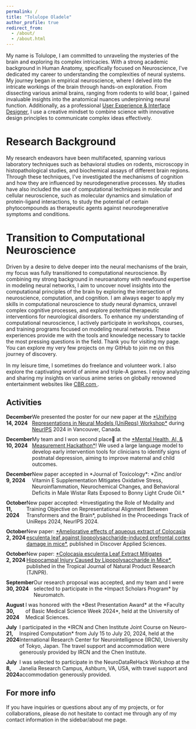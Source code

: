 ```yaml
---
permalink: /
title: "Tolulope Oladele"
author_profile: true
redirect_from: 
  - /about/
  - /about.html
---
```


My name is Tolulope, I am committed to unraveling the mysteries of the brain and exploring its complex intricacies. With a strong academic background in Human Anatomy, specifically focused on Neuroscience, I've dedicated my career to understanding the complexities of neural systems.
My journey began in empirical neuroscience, where I delved into the intricate workings of the brain through hands-on exploration. From dissecting various animal brains, ranging from rodents to wild boar, I gained invaluable insights into the anatomical nuances underpinning neural function.
Additionally, as a professional [User Experience & Interface Designer](https://behance.net/oladeletolu), I use a creative mindset to combine science with innovative design principles to communicate complex ideas effectively.

Research Background
======
My research endeavors have been multifaceted, spanning various laboratory techniques such as behavioral studies on rodents, microscopy in histopathological studies, and biochemical assays of different brain regions. Through these techniques, I've investigated the mechanisms of cognition and how they are influenced by neurodegenerative processes. My studies have also included the use of computational techniques in molecular and cellular neuroscience, such as molecular dynamics and simulation of protein-ligand interactions, to study the potential of certain phytocompounds as therapeutic agents against neurodegenerative symptoms and conditions.

Transition to Computational Neuroscience
======
Driven by a desire to delve deeper into the neural mechanisms of the brain, my focus was fully transitioned to computational neuroscience. By combining my strong background in neuroanatomy with newfound expertise in modeling neural networks, I aim to uncover novel insights into the computational principles of the brain by exploring the intersection of neuroscience, computation, and cognition. I am always eager to apply my skills in computational neuroscience to study neural dynamics, unravel complex cognitive processes, and explore potential therapeutic interventions for neurological disorders.
To enhance my understanding of computational neuroscience, I actively participate in workshops, courses, and training programs focused on modeling neural networks. These experiences provide me with the tools and knowledge necessary to tackle the most pressing questions in the field. Thank you for visiting my page. You can explore my very few projects on my GitHub to join me on this journey of discovery.

In my leisure time, I sometimes do freelance and volunteer work. I also explore the captivating world of anime and triple-A games. I enjoy analyzing and sharing my insights on various anime series on globally renowned entertainment websites like <a href="https://www.cbr.com/author/tolu-oladele/" target="_blank"> CBR.com </a>.

Activities
----------

<div style="display: flex; justify-content: space-between; margin-bottom: 10px;">
  <div><b>December 14, 2024</b></div>
  <div>We presented the poster for our new paper at the <a href="https://unireps.org/2024/" target="_blank">*Unifying Representations in Neural Models (UniReps) Workshop*</a> during <a href="https://neurips.cc/" target="_blank">NeurIPS</a> 2024 in Vancouver, Canada.</div>
</div>

<div style="display: flex; justify-content: space-between; margin-bottom: 10px;">
  <div><b>December 10, 2024</b></div>
  <div>My team and I won second place🎊 at the <a href="https://www.linkedin.com/posts/mexacommunity_the-first-mexa-hackathon-was-a-great-success-activity-7272414149920366592-lLSM?utm_source=share&utm_medium=member_desktop" target="_blank">*Mental Health, AI, & Measurement Hackathon*</a>! We used a large language model to develop early intervention tools for clinicians to identify signs of postnatal depression, aiming to improve maternal and child outcomes.</div>
</div>

<div style="display: flex; justify-content: space-between; margin-bottom: 10px;">
  <div><b>December 9, 2024</b></div>
  <div>New paper accepted in *Journal of Toxicology*: *Zinc and/or Vitamin E Supplementation Mitigates Oxidative Stress, Neuroinflammation, Neurochemical Changes, and Behavioral Deficits in Male Wistar Rats Exposed to Bonny Light Crude Oil.*</div>
</div>

<div style="display: flex; justify-content: space-between; margin-bottom: 10px;">
  <div><b>October 11, 2024</b></div>
  <div>New paper accepted: *Investigating the Role of Modality and Training Objective on Representational Alignment Between Transformers and the Brain*, published in the Proceedings Track of UniReps 2024, NeurIPS 2024.</div>
</div>

<div style="display: flex; justify-content: space-between; margin-bottom: 10px;">
  <div><b>October 2, 2024</b></div>
  <div>New paper: <a href="http://dx.doi.org/10.1007/s42452-024-06120-9" target="_blank">*Ameliorative effects of aqueous extract of Colocasia esculenta leaf against lipopolysaccharide-induced prefrontal cortex damage in mice*</a>, published in Discover Applied Sciences.</div>
</div>

<div style="display: flex; justify-content: space-between; margin-bottom: 10px;">
  <div><b>October 2, 2024</b></div>
  <div>New paper: <a href="https://doi.org/10.26538/tjnpr/v8i9.28" target="_blank">*Colocasia esculenta Leaf Extract Mitigates Hippocampal Injury Caused by Lipopolysaccharide in Mice*</a>, published in the Tropical Journal of Natural Product Research (TJNPR).</div>
</div>

<div style="display: flex; justify-content: space-between; margin-bottom: 10px;">
  <div><b>September 30, 2024</b></div>
  <div>Our research proposal was accepted, and my team and I were selected to participate in the *Impact Scholars Program* by Neuromatch.</div>
</div>

<div style="display: flex; justify-content: space-between; margin-bottom: 10px;">
  <div><b>August 30, 2024</b></div>
  <div>I was honored with the *Best Presentation Award* at the *Faculty of Basic Medical Science Week 2024*, held at the University of Medical Sciences.</div>
</div>

<div style="display: flex; justify-content: space-between; margin-bottom: 10px;">
  <div><b>July 21, 2024</b></div>
  <div>I participated in the *IRCN and Chen Institute Joint Course on Neuro-Inspired Computation* from July 15 to July 20, 2024, held at the International Research Center for Neurointelligence (IRCN), University of Tokyo, Japan. The travel support and accommodation were generously provided by IRCN and the Chen Institute.</div>
</div>

<div style="display: flex; justify-content: space-between; margin-bottom: 10px;">
  <div><b>July 8, 2024</b></div>
  <div>I was selected to participate in the NeuroDataReHack Workshop at the Janelia Research Campus, Ashburn, VA, USA, with travel support and accommodation generously provided.</div>
</div>

For more info
------
If you have inquiries or questions about any of my projects, or for collaborations, please do not hesitate to contact me through any of my contact information in the sidebar/about me page.

